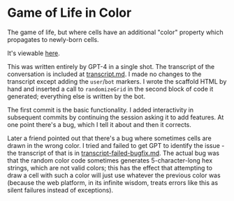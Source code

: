 # Game of Life in Color

The game of life, but where cells have an additional "color" property which propagates to newly-born cells.

It's viewable [here](https://bakkot.github.io/game-of-life-color).

This was written entirely by GPT-4 in a single shot. The transcript of the conversation is included at [transcript.md](./transcript.md). I made no changes to the transcript except adding the `user`/`bot` markers. I wrote the scaffold HTML by hand and inserted a call to `randomizeGrid` in the second block of code it generated; everything else is written by the bot.

The first commit is the basic functionality. I added interactivity in subsequent commits by continuing the session asking it to add features. At one point there's a bug, which I tell it about and then it corrects.

Later a friend pointed out that there's a bug where sometimes cells are drawn in the wrong color. I tried and failed to get GPT to identify the issue - the transcript of that is in [transcript-failed-bugfix.md](./transcript-failed-bugfix.md). The actual bug was that the random color code sometimes generates 5-character-long hex strings, which are not valid colors; this has the effect that attempting to draw a cell with such a color will just use whatever the previous color was (because the web platform, in its infinite wisdom, treats errors like this as silent failures instead of exceptions).

